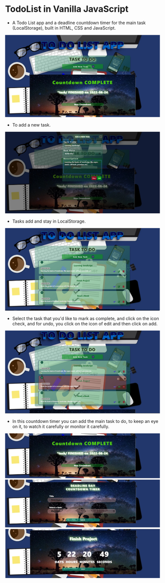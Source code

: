 # TodoList in Vanilla JavaScript

* A Todo List app and a deadline countdown timer for the main task (LocalStorage), built in HTML, CSS and JavaScript.

![alt text](/images/TodoList01.jpg)

* To add a new task.

![alt text](/images/TodoList02.jpg)

* Tasks add and stay in LocalStorage.

![alt text](/images/TodoList03.jpg)

* Select the task that you'd like to mark as complete, and click on the icon check, and for undo, you click on the icon of edit and then click on add.

![alt text](/images/TodoList04.jpg)

* In this countdown timer you can add the main task to do, to keep an eye on it, to watch it carefully or monitor it carefully.

![alt text](/images/TodoList05.jpg)

